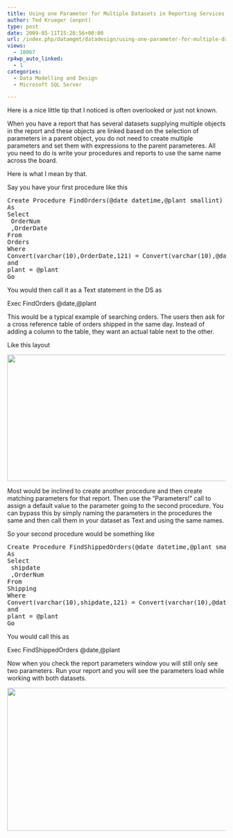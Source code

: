 ```yaml
---
title: Using one Parameter for Multiple Datasets in Reporting Services
author: Ted Krueger (onpnt)
type: post
date: 2009-05-11T15:28:56+00:00
url: /index.php/datamgmt/datadesign/using-one-parameter-for-multiple-dataset/
views:
  - 18067
rp4wp_auto_linked:
  - 1
categories:
  - Data Modelling and Design
  - Microsoft SQL Server

---
```

Here is a nice little tip that I noticed is often overlooked or just not known.

When you have a report that has several datasets supplying multiple objects in the report and these objects are linked based on the selection of parameters in a parent object, you do not need to create multiple parameters and set them with expressions to the parent parameteres. All you need to do is write your procedures and reports to use the same name across the board.

Here is what I mean by that.

Say you have your first procedure like this

<pre>Create Procedure FindOrders(@date datetime,@plant smallint)
As
Select 
 OrderNum
 ,OrderDate
From
Orders
Where 
Convert(varchar(10),OrderDate,121) = Convert(varchar(10),@date,121) 
and
plant = @plant
Go</pre>

You would then call it as a Text statement in the DS as
  
Exec FindOrders @date,@plant 

This would be a typical example of searching orders. The users then ask for a cross reference table of orders shipped in the same day. Instead of adding a column to the table, they want an actual table next to the other.

Like this layout 

<div class="image_block">
  <img src="/wp-content/uploads/blogs/DataMgmt//parms_ssrs_2.gif" alt="" title="" width="835" height="292" />
</div>

Most would be inclined to create another procedure and then create matching parameters for that report. Then use the &#8220;Parameters!&#8221; call to assign a default value to the parameter going to the second procedure. You can bypass this by simply naming the parameters in the procedures the same and then call them in your dataset as Text and using the same names.

So your second procedure would be something like

<pre>Create Procedure FindShippedOrders(@date datetime,@plant smallint)
As
Select 
 shipdate
 ,OrderNum
From
Shipping
Where 
Convert(varchar(10),shipdate,121) = Convert(varchar(10),@date,121) 
and
plant = @plant
Go</pre>

You would call this as
  
Exec FindShippedOrders @date,@plant 

Now when you check the report parameters window you will still only see two parameters. Run your report and you will see the parameters load while working with both datasets.

<div class="image_block">
  <img src="/wp-content/uploads/blogs/DataMgmt//parms_ssrs.gif" alt="" title="" width="819" height="330" />
</div>